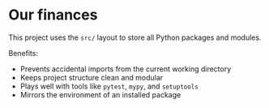 # Our finances

This project uses the `src/` layout to store all Python packages and modules.

Benefits:

- Prevents accidental imports from the current working directory
- Keeps project structure clean and modular
- Plays well with tools like `pytest`, `mypy`, and `setuptools`
- Mirrors the environment of an installed package
